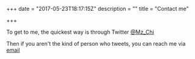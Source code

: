 +++
date = "2017-05-23T18:17:15Z"
description = ""
title = "Contact me"

+++

To get to me, the quickest way is through Twitter [@Mz_Chi](https://twitter.com/Mz_chi)

Then if you aren't the kind of person who tweets, you can reach me via [email](mailto:chiamakanwolisa@gmail.com)

